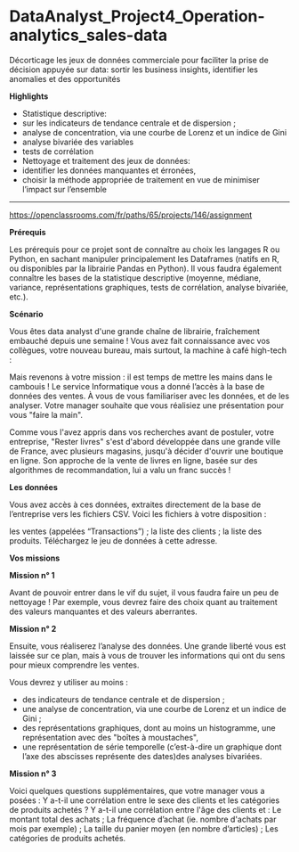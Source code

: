 # DataAnalyst_Project4_Operation-analytics_sales-data
Décorticage les jeux de données commerciale pour faciliter la prise de décision appuyée sur data: 
sortir les business insights, identifier les anomalies et des opportunités 

**Highlights**
- Statistique descriptive: 
 - sur les indicateurs de tendance centrale et de dispersion ;
 - analyse de concentration, via une courbe de Lorenz et un indice de Gini
 - analyse bivariée des variables 
 - tests de corrélation
- Nettoyage et traitement des jeux de données: 
 - identifier les données manquantes et érronées, 
 - choisir la méthode appropriée de traitement en vue de minimiser l’impact sur l’ensemble 

--------------------------------------------------------------
https://openclassrooms.com/fr/paths/65/projects/146/assignment

**Prérequis**

Les prérequis pour ce projet sont de connaître au choix les langages R ou Python, en sachant manipuler principalement les Dataframes (natifs en R, ou disponibles par la librairie Pandas en Python). Il vous faudra également connaître les bases de la statistique descriptive (moyenne, médiane, variance, représentations graphiques, tests de corrélation, analyse bivariée, etc.).

 
**Scénario**

Vous êtes data analyst d'une grande chaîne de librairie, fraîchement embauché depuis une semaine ! Vous avez fait connaissance avec vos collègues, votre nouveau bureau, mais surtout, la machine à café high-tech :

Mais revenons à votre mission : il est temps de mettre les mains dans le cambouis ! Le service Informatique vous a donné l’accès à la base de données des ventes. À vous de vous familiariser avec les données, et de les analyser. Votre manager souhaite que vous réalisiez une présentation pour vous "faire la main".

Comme vous l'avez appris dans vos recherches avant de postuler, votre entreprise, "Rester livres" s'est d'abord développée dans une grande ville de France, avec plusieurs magasins, jusqu'à décider d'ouvrir une boutique en ligne. Son approche de la vente de livres en ligne, basée sur des algorithmes de recommandation, lui a valu un franc succès !

**Les données**

Vous avez accès à ces données, extraites directement de la base de l’entreprise vers les fichiers CSV. Voici les fichiers à votre disposition :

les ventes (appelées “Transactions”) ;
la liste des clients ;
la liste des produits.
Téléchargez le jeu de données à cette adresse.

**Vos missions**

**Mission n° 1**

Avant de pouvoir entrer dans le vif du sujet, il vous faudra faire un peu de nettoyage ! Par exemple, vous devrez faire des choix quant au traitement des valeurs manquantes et des valeurs aberrantes.

**Mission n° 2**

Ensuite, vous réaliserez l’analyse des données. Une grande liberté vous est laissée sur ce plan, mais à vous de trouver les informations qui ont du sens pour mieux comprendre les ventes.

Vous devrez y utiliser au moins :
- des indicateurs de tendance centrale et de dispersion ;
- une analyse de concentration, via une courbe de Lorenz et un indice de Gini ;
- des représentations graphiques, dont au moins un histogramme, une représentation avec des "boîtes à moustaches",
- une représentation de série temporelle (c’est-à-dire un graphique dont l’axe des abscisses représente des dates)des analyses bivariées.

**Mission n° 3**

Voici quelques questions supplémentaires, que votre manager vous a posées :
Y a-t-il une corrélation entre le sexe des clients et les catégories de produits achetés ?
Y a-t-il une corrélation entre l'âge des clients et :
Le montant total des achats ;
La fréquence d’achat (ie. nombre d'achats par mois par exemple) ;
La taille du panier moyen (en nombre d’articles) ;
Les catégories de produits achetés.

